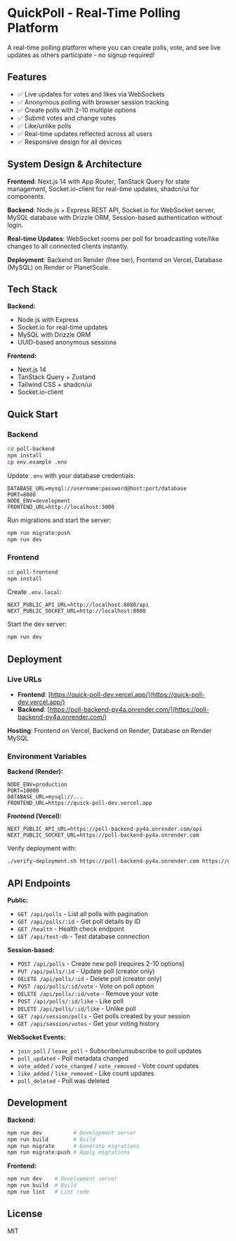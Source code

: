 # QuickPoll - Real-Time Polling Platform

A real-time polling platform where you can create polls, vote, and see live updates as others participate - no signup required!

## Features

- ✅ Live updates for votes and likes via WebSockets
- ✅ Anonymous polling with browser session tracking
- ✅ Create polls with 2-10 multiple options
- ✅ Submit votes and change votes
- ✅ Like/unlike polls
- ✅ Real-time updates reflected across all users
- ✅ Responsive design for all devices

## System Design & Architecture

**Frontend**: Next.js 14 with App Router, TanStack Query for state management, Socket.io-client for real-time updates, shadcn/ui for components.

**Backend**: Node.js + Express REST API, Socket.io for WebSocket server, MySQL database with Drizzle ORM, Session-based authentication without login.

**Real-time Updates**: WebSocket rooms per poll for broadcasting vote/like changes to all connected clients instantly.

**Deployment**: Backend on Render (free tier), Frontend on Vercel, Database (MySQL) on Render or PlanetScale.

## Tech Stack

**Backend:**
- Node.js with Express
- Socket.io for real-time updates
- MySQL with Drizzle ORM
- UUID-based anonymous sessions

**Frontend:**
- Next.js 14
- TanStack Query + Zustand
- Tailwind CSS + shadcn/ui
- Socket.io-client

## Quick Start

### Backend

```bash
cd poll-backend
npm install
cp env.example .env
```

Update `.env` with your database credentials:

```env
DATABASE_URL=mysql://username:password@host:port/database
PORT=8080
NODE_ENV=development
FRONTEND_URL=http://localhost:3000
```

Run migrations and start the server:

```bash
npm run migrate:push
npm run dev
```

### Frontend

```bash
cd poll-frontend
npm install
```

Create `.env.local`:

```env
NEXT_PUBLIC_API_URL=http://localhost:8080/api
NEXT_PUBLIC_SOCKET_URL=http://localhost:8080
```

Start the dev server:

```bash
npm run dev
```

## Deployment

### Live URLs

- **Frontend**: [https://quick-poll-dev.vercel.app/](https://quick-poll-dev.vercel.app/)
- **Backend**: [https://poll-backend-py4a.onrender.com/](https://poll-backend-py4a.onrender.com/)

**Hosting**: Frontend on Vercel, Backend on Render, Database on Render MySQL

### Environment Variables

**Backend (Render):**
```env
NODE_ENV=production
PORT=10000
DATABASE_URL=mysql://...
FRONTEND_URL=https://quick-poll-dev.vercel.app
```

**Frontend (Vercel):**
```env
NEXT_PUBLIC_API_URL=https://poll-backend-py4a.onrender.com/api
NEXT_PUBLIC_SOCKET_URL=https://poll-backend-py4a.onrender.com
```

Verify deployment with:
```bash
./verify-deployment.sh https://poll-backend-py4a.onrender.com https://quick-poll-dev.vercel.app
```

## API Endpoints

**Public:**
- `GET /api/polls` - List all polls with pagination
- `GET /api/polls/:id` - Get poll details by ID
- `GET /health` - Health check endpoint
- `GET /api/test-db` - Test database connection

**Session-based:**
- `POST /api/polls` - Create new poll (requires 2-10 options)
- `PUT /api/polls/:id` - Update poll (creator only)
- `DELETE /api/polls/:id` - Delete poll (creator only)
- `POST /api/polls/:id/vote` - Vote on poll option
- `DELETE /api/polls/:id/vote` - Remove your vote
- `POST /api/polls/:id/like` - Like poll
- `DELETE /api/polls/:id/like` - Unlike poll
- `GET /api/session/polls` - Get polls created by your session
- `GET /api/session/votes` - Get your voting history

**WebSocket Events:**
- `join_poll` / `leave_poll` - Subscribe/unsubscribe to poll updates
- `poll_updated` - Poll metadata changed
- `vote_added` / `vote_changed` / `vote_removed` - Vote count updates
- `like_added` / `like_removed` - Like count updates
- `poll_deleted` - Poll was deleted

## Development

**Backend:**
```bash
npm run dev          # Development server
npm run build        # Build
npm run migrate      # Generate migrations
npm run migrate:push # Apply migrations
```

**Frontend:**
```bash
npm run dev    # Development server
npm run build  # Build
npm run lint   # Lint code
```

## License

MIT
